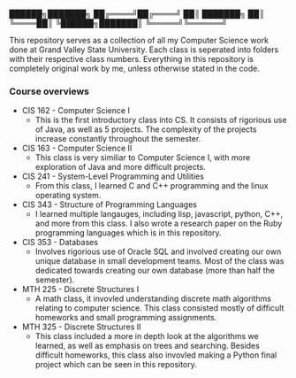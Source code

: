  ██████╗███████╗
██╔════╝██╔════╝
██║     ███████╗
██║     ╚════██║
╚██████╗███████║
 ╚═════╝╚══════╝
 
This repository serves as a collection of all my Computer Science work done at Grand Valley State University. Each class is seperated into folders with their respective class numbers. Everything in this repository is completely original work by me, unless otherwise stated in the code.

### Course overviews
- CIS 162 - Computer Science I
  - This is the first introductory class into CS. It consists of rigorious use of Java, as well as 5 projects. The complexity of the projects increase constantly throughout the semester.
- CIS 163 - Computer Science II
  - This class is very similiar to Computer Science I, with more exploration of Java and more difficult projects.
- CIS 241 - System-Level Programming and Utilities
  - From this class, I learned C and C++ programming and the linux operating system. 
- CIS 343 - Structure of Programming Languages
  - I learned multiple langauges, including lisp, javascript, python, C++, and more from this class. I also wrote a research paper on the Ruby programming languages which is in this repository. 
- CIS 353 - Databases
  - Involves rigorious use of Oracle SQL and involved creating our own unique database in small development teams. Most of the class was dedicated towards creating our own database (more than half the semester). 
- MTH 225 - Discrete Structures I
  - A math class, it invovled understanding discrete math algorithms relating to computer science. This class consisted mostly of difficult homeworks and small programming assignments. 
- MTH 325 - Discrete Structures II
  - This class included a more in depth look at the algorithms we learned, as well as emphasis on trees and searching. Besides difficult homeworks, this class also invovled making a Python final project which can be seen in this repository. 
